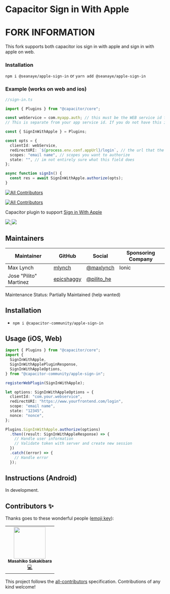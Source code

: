 # Capacitor Sign in With Apple

# FORK INFORMATION

This fork supports both capacitor ios sign in with apple and sign in with apple on web.

### Installation

`npm i @seanaye/apple-sign-in`
or
`yarn add @seanaye/apple-sign-in`

### Example (works on web and ios)

```ts
//sign-in.ts

import { Plugins } from "@capacitor/core";

const webService = com.myapp.auth; // this must be the WEB service id from apple.
// This is separate from your app service id. If you do not have this id you must create one and link it to your app in your apple developer account

const { SignInWithApple } = Plugins;

const opts = {
  clientId: webService,
  redirectURI: `${process.env.conf.appUrl}/login`, // the url that the web sign in is called from
  scopes: "email name", // scopes you want to authorize
  state: "", // im not entirely sure what this field does
};

async function signIn() {
  const res = await SignInWithApple.authorize(opts);
}
```

<!-- ALL-CONTRIBUTORS-BADGE:START - Do not remove or modify this section -->

[![All Contributors](https://img.shields.io/badge/all_contributors-1-orange.svg?style=flat-square)](#contributors-)

<!-- ALL-CONTRIBUTORS-BADGE:END -->

<!-- ALL-CONTRIBUTORS-BADGE:START - Do not remove or modify this section -->

[![All Contributors](https://img.shields.io/badge/all_contributors-2-orange.svg?style=flat-square)](#contributors-)

<!-- ALL-CONTRIBUTORS-BADGE:END -->

Capacitor plugin to support [Sign in With Apple](https://developer.apple.com/sign-in-with-apple/get-started/)

<!-- Badges -->
<a href="https://npmjs.com/package/@capacitor-community/apple-sign-in">
  <img src="https://img.shields.io/npm/v/@capacitor-community/apple-sign-in.svg">
</a>
<a href="https://npmjs.com/package/@capacitor-community/apple-sign-in">
  <img src="https://img.shields.io/npm/l/@capacitor-community/apple-sign-in.svg">
</a>

## Maintainers

| Maintainer             | GitHub                                      | Social                                      | Sponsoring Company |
| ---------------------- | ------------------------------------------- | ------------------------------------------- | ------------------ |
| Max Lynch              | [mlynch](https://github.com/mlynch)         | [@maxlynch](https://twitter.com/maxlynch)   | Ionic              |
| Jose "Pilito" Martinez | [epicshaggy](https://github.com/epicshaggy) | [@pilito_he](https://twitter.com/pilito_he) |                    |

Maintenance Status: Partially Maintained (help wanted)

## Installation

- `npm i @capacitor-community/apple-sign-in`

## Usage (iOS, Web)

```ts
import { Plugins } from "@capacitor/core";
import {
  SignInWithApple,
  SignInWithApplePluginResponse,
  SignInWithAppleOptions,
} from "@capacitor-community/apple-sign-in";

registerWebPlugin(SignInWithApple);

let options: SignInWithAppleOptions = {
  clientId: "com.your.webservice",
  redirectURI: "https://www.yourfrontend.com/login",
  scope: "email name",
  state: "12345",
  nonce: "nonce",
};

Plugins.SignInWithApple.authorize(options)
  .then((result: SignInWithAppleResponse) => {
    // Handle user information
    // Validate token with server and create new session
  })
  .catch((error) => {
    // Handle error
  });
```

###

## Instructions (Android)

In development.

## Contributors ✨

Thanks goes to these wonderful people ([emoji key](https://allcontributors.org/docs/en/emoji-key)):

<!-- ALL-CONTRIBUTORS-LIST:START - Do not remove or modify this section -->
<!-- prettier-ignore-start -->
<!-- markdownlint-disable -->
<table>
  <tr>
    <td align="center"><a href="https://rdlabo.jp"><img src="https://avatars1.githubusercontent.com/u/9690024?v=4" width="100px;" alt=""/><br /><sub><b>Masahiko Sakakibara</b></sub></a><br /><a href="https://github.com/capacitor-community/apple-sign-in/commits?author=rdlabo" title="Code">💻</a></td>
  </tr>
</table>

<!-- markdownlint-enable -->
<!-- prettier-ignore-end -->

<!-- ALL-CONTRIBUTORS-LIST:END -->

This project follows the [all-contributors](https://github.com/all-contributors/all-contributors) specification. Contributions of any kind welcome!
